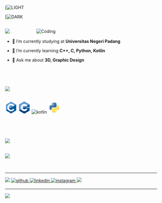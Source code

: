 [![LIGHT](https://github.com/SirGhazian/SirGhazian/assets/142916107/d23d88a0-f429-46ef-bd48-9a57d1c56699#gh-light-mode-only)

[![DARK](https://github.com/SirGhazian/SirGhazian/assets/142916107/759bc400-b7a8-4c7f-b12b-daf7a69fb597#gh-dark-mode-only)

<br/>  

<img align="right" alt="Coding" width="400" src="https://github.com/SirGhazian/SirGhazian/assets/142916107/19e88997-fcbd-4e2c-85d0-abf37ea6c804">

<img height="30" src="https://github.com/SirGhazian/SirGhazian/assets/142916107/503e9fa1-1708-4565-af76-a36949dd87eb">

- 🔭 I’m currently studying at **Universitas Negeri Padang**

- 🌱 I’m currently learning **C++, C, Python, Kotlin**

- 💬 Ask me about **3D, Graphic Design**

<p align="left">
</p>

<br/>

<br/><br/>
<img height="30" src="https://github.com/SirGhazian/SirGhazian/assets/142916107/9a44bfd2-f8dc-4576-a024-c3f94cb037e7">
<img src="https://media.tenor.com/zhIZszouG8QAAAAi/line-divider.gif" width="100%" height="2px"/>

<p align="left"> <img src="https://raw.githubusercontent.com/devicons/devicon/master/icons/c/c-original.svg" alt="c" width="40" height="40"/> </a>
<img src="https://raw.githubusercontent.com/devicons/devicon/master/icons/cplusplus/cplusplus-original.svg" alt="cplusplus" width="40" height="40"/> </a>
<img src="https://www.vectorlogo.zone/logos/kotlinlang/kotlinlang-icon.svg" alt="kotlin" width="40" height="40"/> </a>
<img src="https://raw.githubusercontent.com/devicons/devicon/master/icons/python/python-original.svg" alt="python" width="40" height="40"/> </a> </p>
<br/>

<br/><br/>
<img height="30" src="https://github.com/SirGhazian/SirGhazian/assets/142916107/3f69f4e7-0670-40a3-acff-e88829804092">
<img src="https://media.tenor.com/zhIZszouG8QAAAAi/line-divider.gif" width="100%" height="2px"/>

<img height="30" src="https://github.com/SirGhazian/SirGhazian/assets/142916107/3a7aff5f-f1c3-428f-8ea1-2e6845c38c37">

<br/><hr/> 

<img height="30" src="https://github.com/SirGhazian/SirGhazian/assets/142916107/bbc01c25-0494-4bff-8b31-cee9b843c74d">     
<a href="https://github.com/SirGhazian" target="_blank">
<img src=https://img.shields.io/badge/github-%2324292e.svg?&style=for-the-badge&logo=github&logoColor=white alt=github style="margin-bottom: 5px;" />
</a>
<a href="https://www.linkedin.com/in/ghazian-tza-1054b9291/" target="_blank">
<img src=https://img.shields.io/badge/linkedin-%231E77B5.svg?&style=for-the-badge&logo=linkedin&logoColor=white alt=linkedin style="margin-bottom: 5px;" />
</a>
<a href="https://instagram.com/ghazian_tza" target="_blank">
<img src=https://img.shields.io/badge/instagram-%23000000.svg?&style=for-the-badge&logo=instagram&logoColor=white alt=instagram style="margin-bottom: 5px;" />
</a>
<a href="https://www.artstation.com/ghazian_tza" target="_blank">
<img height="28.3" src="https://github.com/SirGhazian/SirGhazian/assets/142916107/9998d209-6da0-4e34-9621-a113c6c2bb0e"/>

</a>
<hr/> 

<img align="left" width="1100" src="https://images-wixmp-ed30a86b8c4ca887773594c2.wixmp.com/f/7de35d9d-28fe-49d3-982f-5a99cf882175/d92nrfe-bc74d9e1-f404-47d5-b42b-2c3359d069a6.gif?token=eyJ0eXAiOiJKV1QiLCJhbGciOiJIUzI1NiJ9.eyJzdWIiOiJ1cm46YXBwOjdlMGQxODg5ODIyNjQzNzNhNWYwZDQxNWVhMGQyNmUwIiwiaXNzIjoidXJuOmFwcDo3ZTBkMTg4OTgyMjY0MzczYTVmMGQ0MTVlYTBkMjZlMCIsIm9iaiI6W1t7InBhdGgiOiJcL2ZcLzdkZTM1ZDlkLTI4ZmUtNDlkMy05ODJmLTVhOTljZjg4MjE3NVwvZDkybnJmZS1iYzc0ZDllMS1mNDA0LTQ3ZDUtYjQyYi0yYzMzNTlkMDY5YTYuZ2lmIn1dXSwiYXVkIjpbInVybjpzZXJ2aWNlOmZpbGUuZG93bmxvYWQiXX0.TO9L_o9u1Q9R7Zz-mj_KLbLBExBMYAbiXY7YcoZAy9Q">

</div>  
